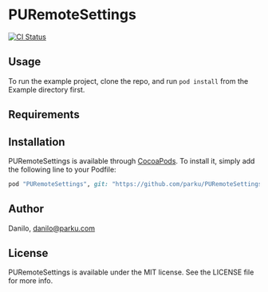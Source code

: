 # PURemoteSettings

[![CI Status](http://img.shields.io/travis/parku/PURemoteSettings.svg?style=flat)](https://travis-ci.org/parku/PURemoteSettings)

## Usage

To run the example project, clone the repo, and run `pod install` from the Example directory first.

## Requirements

## Installation

PURemoteSettings is available through [CocoaPods](http://cocoapods.org). To install
it, simply add the following line to your Podfile:

```ruby
pod "PURemoteSettings", git: "https://github.com/parku/PURemoteSettings"
```

## Author

Danilo, danilo@parku.com

## License

PURemoteSettings is available under the MIT license. See the LICENSE file for more info.
